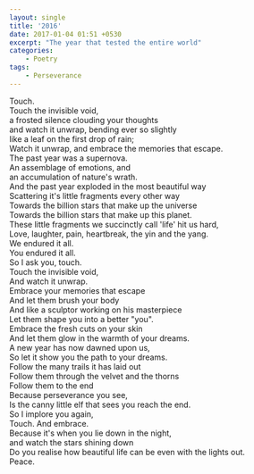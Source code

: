 ```yaml
---
layout: single
title: '2016'
date: 2017-01-04 01:51 +0530
excerpt: "The year that tested the entire world"
categories:
    - Poetry
tags:
    - Perseverance
---
```


Touch.  
Touch the invisible void,  
a frosted silence clouding your thoughts  
and watch it unwrap, bending ever so slightly  
like a leaf on the first drop of rain;  
Watch it unwrap, and embrace the memories that escape.  
The past year was a supernova.  
An assemblage of emotions, and  
an accumulation of nature's wrath.  
And the past year exploded in the most beautiful way  
Scattering it's little fragments every other way  
Towards the billion stars that make up the universe  
Towards the billion stars that make up this planet.  
These little fragments we succinctly call 'life' hit us hard,  
Love, laughter, pain, heartbreak, the yin and the yang.  
We endured it all.  
You endured it all.  
So I ask you, touch.  
Touch the invisible void,  
And watch it unwrap.  
Embrace your memories that escape  
And let them brush your body  
And like a sculptor working on his masterpiece  
Let them shape you into a better "you".  
Embrace the fresh cuts on your skin  
And let them glow in the warmth of your dreams.  
A new year has now dawned upon us,  
So let it show you the path to your dreams.  
Follow the many trails it has laid out  
Follow them through the velvet and the thorns  
Follow them to the end  
Because perseverance you see,  
Is the canny little elf that sees you reach the end.  
So I implore you again,  
Touch. And embrace.  
Because it's when you lie down in the night,  
and watch the stars shining down  
Do you realise how beautiful life can be even with the lights out.  
Peace.
